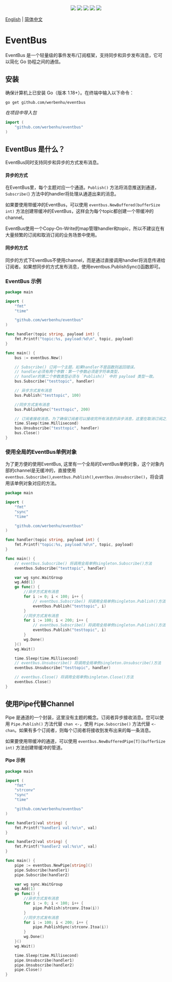 <div align='center'>
<a href="https://github.com/werbenhu/eventbus/actions"><img src="https://github.com/werbenhu/eventbus/workflows/Go/badge.svg"></a>
<a href="https://goreportcard.com/report/github.com/werbenhu/eventbus"><img src="https://goreportcard.com/badge/github.com/werbenhu/eventbus"></a>
<a href="https://coveralls.io/github/werbenhu/eventbus?branch=master"><img src="https://coveralls.io/repos/github/werbenhu/eventbus/badge.svg?branch=master"></a>   
<a href="https://github.com/werbenhu/eventbus"><img src="https://img.shields.io/github/license/mashape/apistatus.svg"></a>
<a href="https://pkg.go.dev/github.com/werbenhu/eventbus"><img src="https://pkg.go.dev/badge/github.com/werbenhu/eventbus.svg"></a>
</div>

[English](README.md) | [简体中文](README-CN.md)
# EventBus
EventBus 是一个轻量级的事件发布/订阅框架，支持同步和异步发布消息，它可以简化 Go 协程之间的通信。


## 安装

确保计算机上已安装 Go（版本 1.18+）。在终端中输入以下命令：

`go get github.com/werbenhu/eventbus`

*在项目中导入包*
```go
import (
	"github.com/werbenhu/eventbus"
)
```

## EventBus 是什么？

EventBus同时支持同步和异步的方式发布消息。

#### 异步的方式
在EventBus里，每个主题对应一个通道。`Publish()` 方法将消息推送到通道，`Subscribe(`) 方法中的handler将处理从通道出来的消息。

如果要使用带缓冲的EventBus，可以使用 `eventbus.NewBuffered(bufferSize int)` 方法创建带缓冲的EventBus，这样会为每个topic都创建一个带缓冲的channel。

EventBus使用一个Copy-On-Write的map管理handler和topic，所以不建议在有大量频繁的订阅和取消订阅的业务场景中使用。

#### 同步的方式
同步的方式下EventBus不使用channel，而是通过直接调用handler将消息传递给订阅者。如果想同步的方式发布消息，使用eventbus.PublishSync()函数即可。


### EventBus 示例
```go
package main

import (
	"fmt"
	"time"

	"github.com/werbenhu/eventbus"
)

func handler(topic string, payload int) {
	fmt.Printf("topic:%s, payload:%d\n", topic, payload)
}

func main() {
	bus := eventbus.New()

	// Subscribe() 订阅一个主题，如果handler不是函数则返回错误。
	// handler必须有两个参数：第一个参数必须是字符串类型，
	// handler的第二个参数类型必须与 `Publish()` 中的 payload 类型一致。
	bus.Subscribe("testtopic", handler)

	// 异步方式发布消息
	bus.Publish("testtopic", 100)

	//同步方式发布消息
	bus.PublishSync("testtopic", 200)

	// 订阅者接收消息。为了确保订阅者可以接收完所有消息的异步消息，这里在取消订阅之前给了一点延迟。
	time.Sleep(time.Millisecond)
	bus.Unsubscribe("testtopic", handler)
	bus.Close()
}
```

### 使用全局的EventBus单例对象

为了更方便的使用EventBus, 这里有一个全局的EventBus单例对象，这个对象内部的channel是无缓冲的，直接使用`eventbus.Subscribe()`,`eventbus.Publish()`,`eventbus.Unsubscribe()`，将会调用该单例对象对应的方法。

```go
package main

import (
	"fmt"
	"sync"
	"time"

	"github.com/werbenhu/eventbus"
)

func handler(topic string, payload int) {
	fmt.Printf("topic:%s, payload:%d\n", topic, payload)
}

func main() {
	// eventbus.Subscribe() 将调用全局单例singleton.Subscribe()方法
	eventbus.Subscribe("testtopic", handler)

	var wg sync.WaitGroup
	wg.Add(1)
	go func() {
		//异步方式发布消息
		for i := 0; i < 100; i++ {
			// eventbus.Subscribe() 将调用全局单例singleton.Publish()方法
			eventbus.Publish("testtopic", i)
		}
		//同步方式发布消息
		for i := 100; i < 200; i++ {
			// eventbus.Subscribe() 将调用全局单例singleton.Publish()方法
			eventbus.Publish("testtopic", i)
		}
		wg.Done()
	}()
	wg.Wait()

	time.Sleep(time.Millisecond)
	// eventbus.Unsubscribe() 将调用全局单例singleton.Unsubscribe()方法
	eventbus.Unsubscribe("testtopic", handler)

	// eventbus.Close() 将调用全局单例singleton.Close()方法
	eventbus.Close()
}
```

## 使用Pipe代替Channel

Pipe 是通道的一个封装，这里没有主题的概念。订阅者异步接收消息。您可以使用 `Pipe.Publish()` 方法代替 `chan <-`，使用 `Pipe.Subscribe()` 方法代替 `<-chan`。如果有多个订阅者，则每个订阅者将接收到发布出来的每一条消息。

如果要使用带缓冲的通道，可以使用 `eventbus.NewBufferedPipe[T](bufferSize int)` 方法创建带缓冲的管道。



#### Pipe 示例
```go
package main

import (
	"fmt"
	"strconv"
	"sync"
	"time"

	"github.com/werbenhu/eventbus"
)

func handler1(val string) {
	fmt.Printf("handler1 val:%s\n", val)
}

func handler2(val string) {
	fmt.Printf("handler2 val:%s\n", val)
}

func main() {
	pipe := eventbus.NewPipe[string]()
	pipe.Subscribe(handler1)
	pipe.Subscribe(handler2)

	var wg sync.WaitGroup
	wg.Add(1)
	go func() {
		//异步方式发布消息
		for i := 0; i < 100; i++ {
			pipe.Publish(strconv.Itoa(i))
		}
		//同步方式发布消息
		for i := 100; i < 200; i++ {
			pipe.PublishSync(strconv.Itoa(i))
		}
		wg.Done()
	}()
	wg.Wait()

	time.Sleep(time.Millisecond)
	pipe.Unsubscribe(handler1)
	pipe.Unsubscribe(handler2)
	pipe.Close()
}

```
